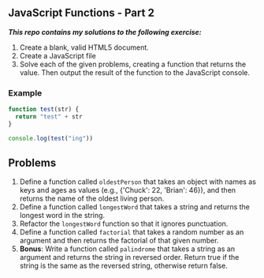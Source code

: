 ## JavaScript Functions - Part 2

***This repo contains my solutions to the following exercise:***

1. Create a blank, valid HTML5 document.
1. Create a JavaScript file
1. Solve each of the given problems, creating a function that returns the value. Then output the result of the function to the JavaScript console.

### Example

```javascript
function test(str) {
  return "test" + str
}

console.log(test("ing"))
```

## Problems

1. Define a function called `oldestPerson` that takes an object with names as keys and ages as values (e.g., {'Chuck': 22, 'Brian': 46}), and then returns the name of the oldest living person.
1. Define a function called `longestWord` that takes a string and returns the longest word in the string.
1. Refactor the `longestWord` function so that it ignores punctuation.
1. Define a function called `factorial` that takes a random number as an argument and then returns the factorial of that given number.
1. **Bonus**: Write a function called `palindrome` that takes a string as an argument and returns the string in reversed order. Return true if the string is the same as the reversed string, otherwise return false.
